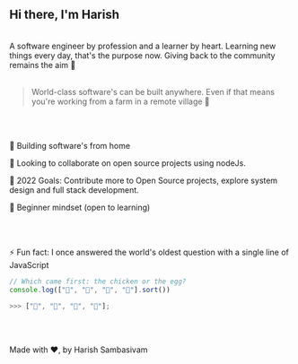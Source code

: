 <h2> Hi there, I'm Harish  </h1>
<!-- <img align='right' src="https://media.giphy.com/media/M9gbBd9nbDrOTu1Mqx/giphy.gif" width="230"> -->
<br />
A software engineer by profession and a learner by heart. Learning new things every day, that's the purpose now. Giving back to the community remains the aim 🎯
<br />  <br />             

> World-class software's can be built anywhere. Even if that means you're working from a farm in a remote village 💚
<br />
<br />


🌱 Building software's from home 
     
👯 Looking to collaborate on open source projects using nodeJs.    
       
🥅 2022 Goals: Contribute more to Open Source projects, explore system design and full stack development.

🍎 Beginner mindset (open to learning) 

<br />
<br />


⚡ Fun fact: I once answered the world's oldest question with a single line of JavaScript

```javascript
// Which came first: the chicken or the egg?
console.log(["🥚", "🐣", "🐥", "🐔"].sort())

>>> ["🐔", "🥚", "🐣", "🐥"];
```
<br />
<br />

Made with ❤, by Harish Sambasivam

